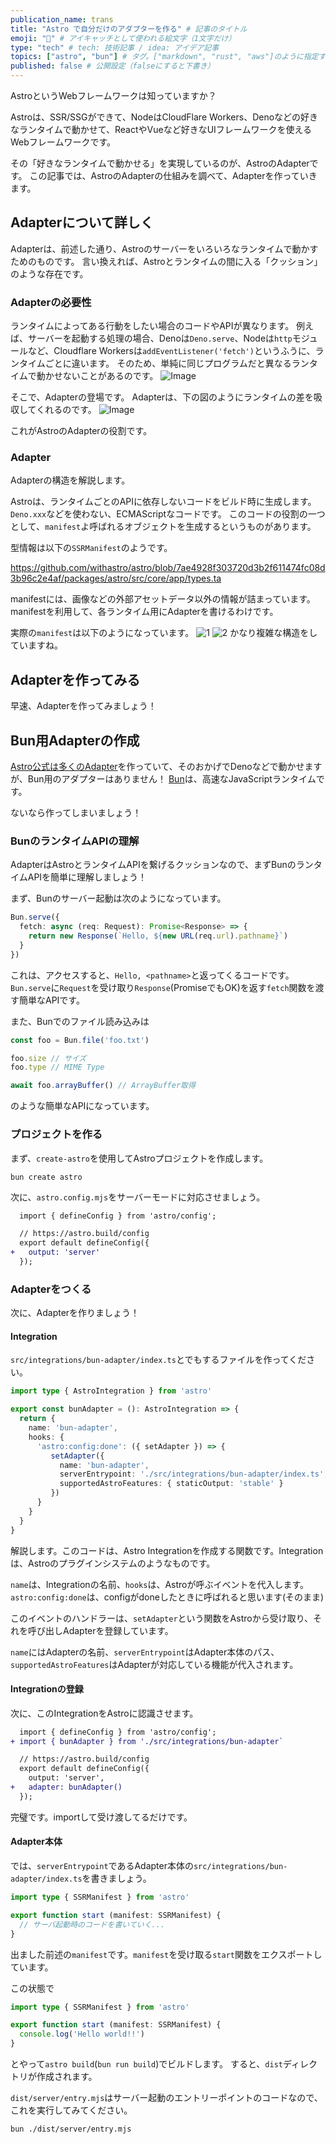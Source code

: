 ```yaml
---
publication_name: trans
title: "Astro で自分だけのアダプターを作る" # 記事のタイトル
emoji: "🚀" # アイキャッチとして使われる絵文字（1文字だけ）
type: "tech" # tech: 技術記事 / idea: アイデア記事
topics: ["astro", "bun"] # タグ。["markdown", "rust", "aws"]のように指定する
published: false # 公開設定（falseにすると下書き）
---
```

AstroというWebフレームワークは知っていますか？

Astroは、SSR/SSGができて、NodeはCloudFlare Workers、Denoなどの好きなランタイムで動かせて、ReactやVueなど好きなUIフレームワークを使えるWebフレームワークです。

その「好きなランタイムで動かせる」を実現しているのが、AstroのAdapterです。
この記事では、AstroのAdapterの仕組みを調べて、Adapterを作っていきます。

## Adapterについて詳しく
Adapterは、前述した通り、Astroのサーバーをいろいろなランタイムで動かすためのものです。
言い換えれば、Astroとランタイムの間に入る「クッション」のような存在です。

### Adapterの必要性
ランタイムによってある行動をしたい場合のコードやAPIが異なります。
例えば、サーバーを起動する処理の場合、Denoは`Deno.serve`、Nodeは`http`モジュールなど、Cloudflare Workersは`addEventListener('fetch')`というふうに、ランタイムごとに違います。
そのため、単純に同じプログラムだと異なるランタイムで動かせないことがあるのです。
![Image](https://github.com/nakasyou/zenn-content/assets/79000684/20b01868-cc49-4d40-8581-5ff5b72ddeb1)

そこで、Adapterの登場です。
Adapterは、下の図のようにランタイムの差を吸収してくれるのです。
![Image](https://github.com/nakasyou/zenn-content/assets/79000684/dd959393-4af9-4a9d-ae27-39514298a9be)

これがAstroのAdapterの役割です。

### Adapter
Adapterの構造を解説します。

Astroは、ランタイムごとのAPIに依存しないコードをビルド時に生成します。`Deno.xxx`などを使わない、ECMAScriptなコードです。
このコードの役割の一つとして、`manifest`よ呼ばれるオブジェクトを生成するというものがあります。

型情報は以下の`SSRManifest`のようです。

https://github.com/withastro/astro/blob/7ae4928f303720d3b2f611474fc08d3b96c2e4af/packages/astro/src/core/app/types.ta

manifestには、画像などの外部アセットデータ以外の情報が詰まっています。
manifestを利用して、各ランタイム用にAdapterを書けるわけです。

実際の`manifest`は以下のようになっています。
![1](https://github.com/nakasyou/zenn-content/assets/79000684/a2ddbbd5-c45a-464b-9eaa-176ec1a661c2)
![2](https://github.com/nakasyou/zenn-content/assets/79000684/309333ea-8135-4d97-b9dd-42b0cacaa8ef)
かなり複雑な構造をしていますね。

## Adapterを作ってみる
早速、Adapterを作ってみましょう！

## Bun用Adapterの作成
[Astro公式は多くのAdapter](https://docs.astro.build/ja/guides/integrations-guide/)を作っていて、そのおかげでDenoなどで動かせますが、Bun用のアダプターはありません！
[Bun](https://bun.sh)は、高速なJavaScriptランタイムです。

ないなら作ってしまいましょう！

### BunのランタイムAPIの理解
AdapterはAstroとランタイムAPIを繋げるクッションなので、まずBunのランタイムAPIを簡単に理解しましょう！

まず、Bunのサーバー起動は次のようになっています。
```ts
Bun.serve({
  fetch: async (req: Request): Promise<Response> => {
    return new Response(`Hello, ${new URL(req.url).pathname}`)
  }
})
```
これは、アクセスすると、`Hello, <pathname>`と返ってくるコードです。
`Bun.serve`に`Request`を受け取り`Response`(PromiseでもOK)を返す`fetch`関数を渡す簡単なAPIです。

また、Bunでのファイル読み込みは
```ts
const foo = Bun.file('foo.txt')

foo.size // サイズ
foo.type // MIME Type

await foo.arrayBuffer() // ArrayBuffer取得
```
のような簡単なAPIになっています。

### プロジェクトを作る
まず、`create-astro`を使用してAstroプロジェクトを作成します。
```shell
bun create astro
```

次に、`astro.config.mjs`をサーバーモードに対応させましょう。
```diff ts:astro.config.mjs
  import { defineConfig } from 'astro/config';

  // https://astro.build/config
  export default defineConfig({
+   output: 'server'
  });
```

### Adapterをつくる
次に、Adapterを作りましょう！

#### Integration
`src/integrations/bun-adapter/index.ts`とでもするファイルを作ってください。

```ts:bun-adapter/index.ts
import type { AstroIntegration } from 'astro'

export const bunAdapter = (): AstroIntegration => {
  return {
    name: 'bun-adapter',
    hooks: {
      'astro:config:done': ({ setAdapter }) => {
         setAdapter({
           name: 'bun-adapter',
           serverEntrypoint: './src/integrations/bun-adapter/index.ts',
           supportedAstroFeatures: { staticOutput: 'stable' }
         })
      }
    }
  }
}
```
解説します。このコードは、Astro Integrationを作成する関数です。Integrationは、Astroのプラグインシステムのようなものです。

`name`は、Integrationの名前、`hooks`は、Astroが呼ぶイベントを代入します。
`astro:config:done`は、configがdoneしたときに呼ばれると思います(そのまま)

このイベントのハンドラーは、`setAdapter`という関数をAstroから受け取り、それを呼び出しAdapterを登録しています。

`name`にはAdapterの名前、`serverEntrypoint`はAdapter本体のパス、`supportedAstroFeatures`はAdapterが対応している機能が代入されます。

#### Integrationの登録
次に、このIntegrationをAstroに認識させます。
```diff ts:astro.config.mjs
  import { defineConfig } from 'astro/config';
+ import { bunAdapter } from './src/integrations/bun-adapter`

  // https://astro.build/config
  export default defineConfig({
    output: 'server',
+   adapter: bunAdapter()
  });
```
完璧です。importして受け渡してるだけです。

#### Adapter本体
では、`serverEntrypoint`であるAdapter本体の`src/integrations/bun-adapter/index.ts`を書きましょう。

```ts:bun-adapter/server.ts
import type { SSRManifest } from 'astro'

export function start (manifest: SSRManifest) {
  // サーバ起動時のコードを書いていく...
}
```
出ました前述の`manifest`です。`manifest`を受け取る`start`関数をエクスポートしています。

この状態で
```ts:bun-adapter/server.ts
import type { SSRManifest } from 'astro'

export function start (manifest: SSRManifest) {
  console.log('Hello world!!')
}
```
とやって`astro build`(`bun run build`)でビルドします。
すると、`dist`ディレクトリが作成されます。

`dist/server/entry.mjs`はサーバー起動のエントリーポイントのコードなので、これを実行してみてください。
```shell
bun ./dist/server/entry.mjs
```

